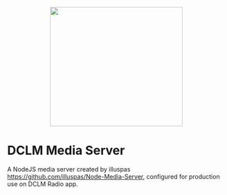<p align="center"><a href="https://dclm.org" target="_blank"><img src="https://dclmcloud.s3.amazonaws.com/img/logo.png" width="306.5" height="275.5"></a></p>

# DCLM Media Server
A NodeJS media server created by illuspas https://github.com/illuspas/Node-Media-Server, configured for production use on DCLM Radio app.
